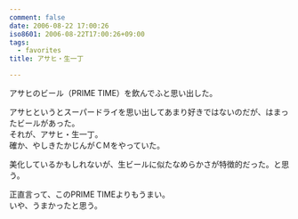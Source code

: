 ```yaml
---
comment: false
date: 2006-08-22 17:00:26
iso8601: 2006-08-22T17:00:26+09:00
tags:
  - favorites
title: アサヒ・生一丁

---
```


<div class="entry-body">
  <p>アサヒのビール（PRIME TIME）を飲んでふと思い出した。</p>

  <p>アサヒというとスーパードライを思い出してあまり好きではないのだが、はまったビールがあった。<br />
    それが、アサヒ・生一丁。<br />
    確か、やしきたかじんがＣＭをやっていた。</p>

  <p>美化しているかもしれないが、生ビールに似たなめらかさが特徴的だった。と思う。</p>

  <p>正直言って、このPRIME TIMEよりもうまい。<br />
    いや、うまかったと思う。</p>
</div>
